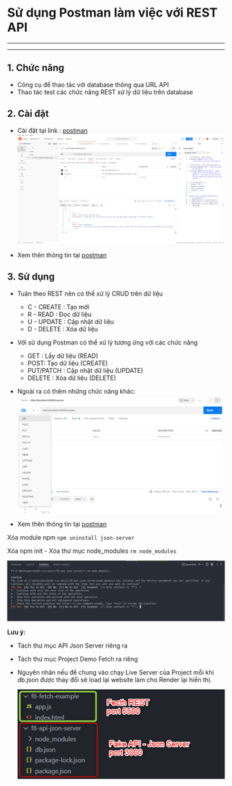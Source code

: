 # Sử dụng Postman làm việc với REST API

---

---

## 1. Chức năng

- Công cụ để thao tác với database thông qua URL API
- Thao tác test các chức năng REST xử lý dữ liệu trên database

## 2. Cài đặt

- Cài đặt tại link : [postman](https://www.postman.com/downloads)
  ![postman](./images/001.png 'postman')

- Xem thên thông tin tại [postman](https://www.postman.com/downloads)

## 3. Sử dụng

- Tuân theo REST nên có thể xử lý CRUD trên dữ liệu
  - C - CREATE : Tạo mới
  - R - READ : Đọc dữ liệu
  - U - UPDATE : Cập nhật dữ liệu
  - D - DELETE : Xóa dữ liệu
- Với sử dụng Postman có thể xử lý tương ứng với các chức năng
  - GET : Lấy dữ liệu (READ)
  - POST: Tạo dữ liệu (CREATE)
  - PUT/PATCH : Cập nhật dữ liệu (UPDATE)
  - DELETE : Xóa dữ liệu (DELETE)
- Ngoài ra có thêm những chức năng khác:
  ![postman](./images/002.png 'postman')


- Xem thên thông tin tại [postman](https://www.postman.com/downloads)

Xóa module npm 
`npm uninstall json-server`

Xóa npm init - Xóa thư mục node_modules
 `rm node_modules`

  ![Remove node_modules](./images/005.png 'Remove node_modules')

**Lưu ý:**

- Tách thư mục API Json Server riêng ra
- Tách thư mục Project Demo Fetch ra riêng
- Nguyên nhân nếu để chung vào chạy Live Server của Project mỗi khi db.json được thay đổi sẽ load lại website làm cho Render lại hiển thị.

  ![QLKH](./images/004.png 'Danh sách khóa học')